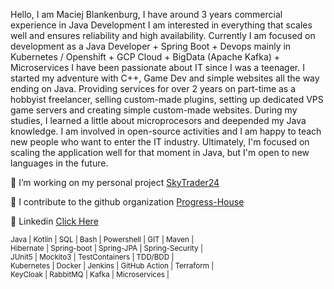 Hello, I am Maciej Blankenburg, I have around 3 years commercial experience in Java Development
I am interested in everything that scales well and ensures reliability and high availability.
Currently I am focused on development as a Java Developer + Spring Boot + Devops mainly in Kubernetes / Openshift + GCP Cloud + BigData (Apache Kafka) + Microservices
I have been passionate about IT since I was a teenager.
I started my adventure with C++, Game Dev and simple websites all the way ending on Java.
Providing services for over 2 years on part-time as a hobbyist freelancer, selling custom-made plugins, setting up dedicated VPS game servers and creating simple custom-made websites.
During my studies, I learned a little about microprocesors and deepended my Java knowledge.
I am involved in open-source activities and I am happy to teach new people who want to enter the IT industry.
Ultimately, I'm focused on scaling the application well for that moment in Java, but I'm open to new languages in the future.

🔭 I’m working on my personal project [SkyTrader24](https://github.com/McBlankenburg/SkyTrader24/)

👯 I contribute to the github organization [Progress-House](https://github.com/Progress-House/)

👥 Linkedin [Click Here](https://www.linkedin.com/in/mcblankenburg/)
 
<sub>Java | Kotlin | SQL | Bash | Powershell | GIT | Maven |  
Hibernate | Spring-boot | Spring-JPA | Spring-Security |  
JUnit5 | Mockito3 | TestContainers | TDD/BDD |  
Kubernetes | Docker | Jenkins | GitHub Action | Terraform |  
KeyCloak | RabbitMQ | Kafka | Microservices |</sub>
